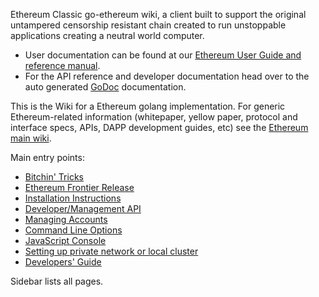 Ethereum Classic go-ethereum wiki, a client built to support the original untampered censorship resistant chain created to run unstoppable applications creating a neutral world computer.

* User documentation can be found at our [Ethereum User Guide and reference manual](http://ethereum.gitbooks.io/frontier-guide/content/).
* For the API reference and developer documentation head over to the auto generated [GoDoc](https://godoc.org/github.com/ethereumproject/go-ethereum) documentation.

This is the Wiki for a Ethereum golang implementation. For generic Ethereum-related information (whitepaper, yellow paper, protocol and interface specs, APIs, DAPP development guides, etc) see the [Ethereum main wiki](https://github.com/ethereum/wiki/wiki). 

Main entry points:

* [Bitchin' Tricks](https://github.com/ethereumproject/go-ethereum/wiki/bitchin-tricks)
* [Ethereum Frontier Release](https://github.com/ethereumproject/go-ethereum/wiki/Frontier)
* [Installation Instructions](https://github.com/ethereumproject/go-ethereum/wiki/Building-Ethereum)
* [Developer/Management API](https://github.com/ethereumproject/go-ethereum/wiki/Management-APIs)
* [Managing Accounts](https://github.com/ethereumproject/go-ethereum/wiki/Managing-your-accounts)
* [Command Line Options](https://github.com/ethereumproject/go-ethereum/wiki/Command-Line-Options)
* [JavaScript Console](https://github.com/ethereumproject/go-ethereum/wiki/JavaScript-Console)
* [Setting up private network or local cluster](https://github.com/ethereumproject/go-ethereum/wiki/Setting-up-private-network-or-local-cluster)
* [Developers' Guide](https://github.com/ethereumproject/go-ethereum/wiki/Developers'-Guide)

Sidebar lists all pages.
